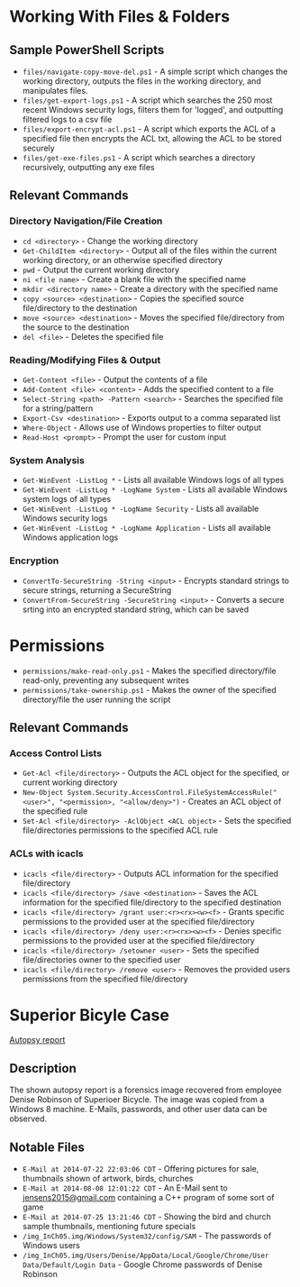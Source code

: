 # Working With Files & Folders
## Sample PowerShell Scripts
- `files/navigate-copy-move-del.ps1` - A simple script which changes the working directory, outputs the files in the working directory, and manipulates files.
- `files/get-export-logs.ps1` - A script which searches the 250 most recent Windows security logs, filters them for 'logged', and outputting filtered logs to a csv file
- `files/export-encrypt-acl.ps1` - A script which exports the ACL of a specified file then encrypts the ACL txt, allowing the ACL to be stored securely
- `files/get-exe-files.ps1` - A script which searches a directory recursively, outputting any exe files
## Relevant Commands
### Directory Navigation/File Creation
- `cd <directory>` - Change the working directory
- `Get-ChildItem <directory>` - Output all of the files within the current working directory, or an otherwise specified directory
- `pwd` - Output the current working directory
- `ni <file name>` - Create a blank file with the specified name
- `mkdir <directory name>` - Create a directory with the specified name
- `copy <source> <destination>` - Copies the specified source file/directory to the destination
- `move <source> <destination>` - Moves the specified file/directory from the source to the destination
- `del <file>` - Deletes the specified file
### Reading/Modifying Files & Output
- `Get-Content <file>` - Output the contents of a file
- `Add-Content <file> <content>` - Adds the specified content to a file
- `Select-String <path> -Pattern <search>` - Searches the specified file for a string/pattern
- `Export-Csv <destination>` - Exports output to a comma separated list
- `Where-Object` - Allows use of Windows properties to filter output
- `Read-Host <prompt>` - Prompt the user for custom input
### System Analysis
- `Get-WinEvent -ListLog *` - Lists all available Windows logs of all types
- `Get-WinEvent -ListLog * -LogName System` - Lists all available Windows system logs of all types
- `Get-WinEvent -ListLog * -LogName Security` - Lists all available Windows security logs
- `Get-WinEvent -ListLog * -LogName Application` - Lists all available Windows application logs
### Encryption
- `ConvertTo-SecureString -String <input>` - Encrypts standard strings to secure strings, returning a SecureString
- `ConvertFrom-SecureString -SecureString <input>` - Converts a secure srting into an encrypted standard string, which can be saved

# Permissions
- `permissions/make-read-only.ps1` - Makes the specified directory/file read-only, preventing any subsequent writes
- `permissions/take-ownership.ps1` - Makes the owner of the specified directory/file the user running the script
## Relevant Commands
### Access Control Lists
- `Get-Acl <file/directory>` - Outputs the ACL object for the specified, or current working directory
- `New-Object System.Security.AccessControl.FileSystemAccessRule("<user>", "<permission>, "<allow/deny>")` - Creates an ACL object of the specified rule
- `Set-Acl <file/directory> -AclObject <ACL object>` - Sets the specified file/directories permissions to the specified ACL rule
### ACLs with icacls
- `icacls <file/directory>` - Outputs ACL information for the specified file/directory
- `icacls <file/directory> /save <destination>` - Saves the ACL information for the specified file/directory to the specified destination
- `icacls <file/directory> /grant user:<r><rx><w><f>` - Grants specific permissions to the provided user at the specified file/directory
- `icacls <file/directory> /deny user:<r><rx><w><f>` - Denies specific permissions to the provided user at the specified file/directory
- `icacls <file/directory> /setowner <user>` - Sets the specified file/directories owner to the specified user
- `icacls <file/directory> /remove <user>` - Removes the provided users permissions from the specified file/directory
# Superior Bicyle Case
[Autopsy report](https://s556902.github.io/df-mod3-sdm/autopsy-report/report.html)
## Description
The shown autopsy report is a forensics image recovered from employee Denise Robinson of Superioer Bicycle. The image was copied from a Windows 8 machine. E-Mails, passwords, and other user data can be observed.
## Notable Files
- `E-Mail at 2014-07-22 22:03:06 CDT` - Offering pictures for sale, thumbnails shown of artwork, birds, churches
- `E-Mail at 2014-08-08 12:01:22 CDT` - An E-Mail sent to jensens2015@gmail.com containing a C++ program of some sort of game
- `E-Mail at 2014-07-25 13:21:46 CDT` - Showing the bird and church sample thumbnails, mentioning future specials
- `/img_InCh05.img/Windows/System32/config/SAM` - The passwords of Windows users
- `/img_InCh05.img/Users/Denise/AppData/Local/Google/Chrome/User Data/Default/Login Data` - Google Chrome passwords of Denise Robinson
